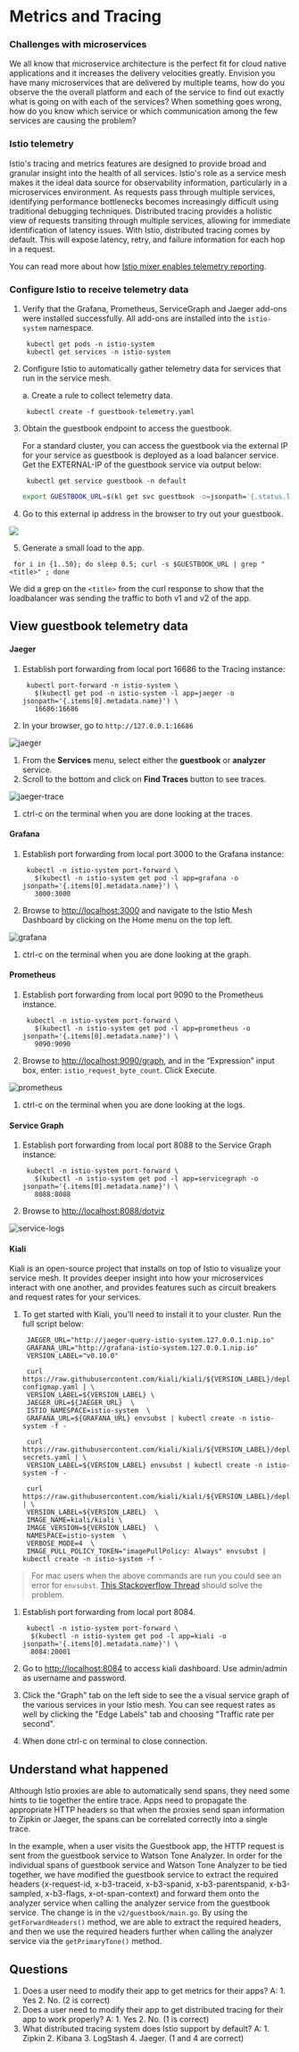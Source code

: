 # Metrics and Tracing

### Challenges with microservices

We all know that microservice architecture is the perfect fit for cloud native applications and it increases the delivery velocities greatly. Envision you have many microservices that are delivered by multiple teams, how do you observe the the overall platform and each of the service to find out exactly what is going on with each of the services? When something goes wrong, how do you know which service or which communication among the few services are causing the problem?

### Istio telemetry

Istio's tracing and metrics features are designed to provide broad and granular insight into the health of all services. Istio's role as a service mesh makes it the ideal data source for observability information, particularly in a microservices environment. As requests pass through multiple services, identifying performance bottlenecks becomes increasingly difficult using traditional debugging techniques. Distributed tracing provides a holistic view of requests transiting through multiple services, allowing for immediate identification of latency issues. With Istio, distributed tracing comes by default. This will expose latency, retry, and failure information for each hop in a request.

You can read more about how [Istio mixer enables telemetry reporting](https://istio.io/docs/concepts/policy-and-control/mixer.html).

### Configure Istio to receive telemetry data

1. Verify that the Grafana, Prometheus, ServiceGraph and Jaeger add-ons were installed successfully. All add-ons are installed into the `istio-system` namespace.

   ```text
    kubectl get pods -n istio-system
    kubectl get services -n istio-system
   ```

2. Configure Istio to automatically gather telemetry data for services that run in the service mesh.

   a. Create a rule to collect telemetry data.

   ```text
    kubectl create -f guestbook-telemetry.yaml
   ```

3. Obtain the guestbook endpoint to access the guestbook.

   For a standard cluster, you can access the guestbook via the external IP for your service as guestbook is deployed as a load balancer service. Get the EXTERNAL-IP of the guestbook service via output below:

   ```text
    kubectl get service guestbook -n default
   ```

   ```bash
   export GUESTBOOK_URL=$(kl get svc guestbook -o=jsonpath='{.status.loadBalancer.ingress[0].ip}')
   ```

4.  Go to this external ip address in the browser to try out your guestbook.

![](../.gitbook/assets/browser-app%20%281%29.png)

5. Generate a small load to the app.

```text
 for i in {1..50}; do sleep 0.5; curl -s $GUESTBOOK_URL | grep "<title>" ; done
```

We did a grep on the `<title>` from the curl response to show that the loadbalancer was sending the traffic to both v1 and v2 of the app.

## View guestbook telemetry data

#### Jaeger

1. Establish port forwarding from local port 16686 to the Tracing instance:

   ```text
    kubectl port-forward -n istio-system \
      $(kubectl get pod -n istio-system -l app=jaeger -o jsonpath='{.items[0].metadata.name}') \
      16686:16686
   ```

2. In your browser, go to `http://127.0.0.1:16686`

![jaeger](../.gitbook/assets/jaegar%20%281%29.png)

1. From the **Services** menu, select either the **guestbook** or **analyzer** service.
2. Scroll to the bottom and click on **Find Traces** button to see traces.

![jaeger-trace](../.gitbook/assets/jaegar-trace%20%281%29.png)

1. ctrl-c on the terminal when you are done looking at the traces.

#### Grafana

1. Establish port forwarding from local port 3000 to the Grafana instance:

   ```text
    kubectl -n istio-system port-forward \
      $(kubectl -n istio-system get pod -l app=grafana -o jsonpath='{.items[0].metadata.name}') \
      3000:3000
   ```

2. Browse to [http://localhost:3000](http://localhost:3000) and navigate to the Istio Mesh Dashboard by clicking on the Home menu on the top left.

![grafana](../.gitbook/assets/graphana.png)

1. ctrl-c on the terminal when you are done looking at the graph.

#### Prometheus

1. Establish port forwarding from local port 9090 to the Prometheus instance.

   ```text
    kubectl -n istio-system port-forward \
      $(kubectl -n istio-system get pod -l app=prometheus -o jsonpath='{.items[0].metadata.name}') \
      9090:9090
   ```

2. Browse to [http://localhost:9090/graph](http://localhost:9090/graph), and in the “Expression” input box, enter: `istio_request_byte_count`. Click Execute.

![prometheus](../.gitbook/assets/prometheus%20%281%29.png)

1. ctrl-c on the terminal when you are done looking at the logs.

#### Service Graph

1. Establish port forwarding from local port 8088 to the Service Graph instance:

   ```text
    kubectl -n istio-system port-forward \
      $(kubectl -n istio-system get pod -l app=servicegraph -o jsonpath='{.items[0].metadata.name}') \
      8088:8088
   ```

2. Browse to [http://localhost:8088/dotviz](http://localhost:8088/dotviz)

![service-logs](../.gitbook/assets/service-logs%20%281%29.png)

#### Kiali

Kiali is an open-source project that installs on top of Istio to visualize your service mesh. It provides deeper insight into how your microservices interact with one another, and provides features such as circuit breakers and request rates for your services.

1. To get started with Kiali, you'll need to install it to your cluster. Run the full script below:

   ```text
    JAEGER_URL="http://jaeger-query-istio-system.127.0.0.1.nip.io"
    GRAFANA_URL="http://grafana-istio-system.127.0.0.1.nip.io"
    VERSION_LABEL="v0.10.0"

    curl https://raw.githubusercontent.com/kiali/kiali/${VERSION_LABEL}/deploy/kubernetes/kiali-configmap.yaml | \
    VERSION_LABEL=${VERSION_LABEL} \
    JAEGER_URL=${JAEGER_URL}  \
    ISTIO_NAMESPACE=istio-system  \
    GRAFANA_URL=${GRAFANA_URL} envsubst | kubectl create -n istio-system -f -

    curl https://raw.githubusercontent.com/kiali/kiali/${VERSION_LABEL}/deploy/kubernetes/kiali-secrets.yaml | \
    VERSION_LABEL=${VERSION_LABEL} envsubst | kubectl create -n istio-system -f -

    curl https://raw.githubusercontent.com/kiali/kiali/${VERSION_LABEL}/deploy/kubernetes/kiali.yaml | \
    VERSION_LABEL=${VERSION_LABEL}  \
    IMAGE_NAME=kiali/kiali \
    IMAGE_VERSION=${VERSION_LABEL}  \
    NAMESPACE=istio-system  \
    VERBOSE_MODE=4  \
    IMAGE_PULL_POLICY_TOKEN="imagePullPolicy: Always" envsubst | kubectl create -n istio-system -f -
   ```

> For mac users when the above commands are run you could see an error for `envsubst`. [This Stackoverflow Thread](https://stackoverflow.com/a/23622446/10272405) should solve the problem.

1. Establish port forwarding from local port 8084.

   ```text
    kubectl -n istio-system port-forward \
     $(kubectl -n istio-system get pod -l app=kiali -o jsonpath='{.items[0].metadata.name}') \
     8084:20001
   ```

2. Go to [http://localhost:8084](http://localhost:8084) to access kiali dashboard. Use admin/admin as username and password.
3. Click the "Graph" tab on the left side to see the a visual service graph of the various services in your Istio mesh. You can see request rates as well by clicking the "Edge Labels" tab and choosing "Traffic rate per second".
4. When done ctrl-c on terminal to close connection.

## Understand what happened

Although Istio proxies are able to automatically send spans, they need some hints to tie together the entire trace. Apps need to propagate the appropriate HTTP headers so that when the proxies send span information to Zipkin or Jaeger, the spans can be correlated correctly into a single trace.

In the example, when a user visits the Guestbook app, the HTTP request is sent from the guestbook service to Watson Tone Analyzer. In order for the individual spans of guestbook service and Watson Tone Analyzer to be tied together, we have modified the guestbook service to extract the required headers \(x-request-id, x-b3-traceid, x-b3-spanid, x-b3-parentspanid, x-b3-sampled, x-b3-flags, x-ot-span-context\) and forward them onto the analyzer service when calling the analyzer service from the guestbook service. The change is in the `v2/guestbook/main.go`. By using the `getForwardHeaders()` method, we are able to extract the required headers, and then we use the required headers further when calling the analyzer service via the `getPrimaryTone()` method.

## Questions

1. Does a user need to modify their app to get metrics for their apps? A: 1. Yes 2. No. \(2 is correct\)
2. Does a user need to modify their app to get distributed tracing for their app to work properly? A: 1. Yes 2. No. \(1 is correct\)
3. What distributed tracing system does Istio support by default? A: 1. Zipkin 2. Kibana 3. LogStash 4. Jaeger. \(1 and 4 are correct\)

